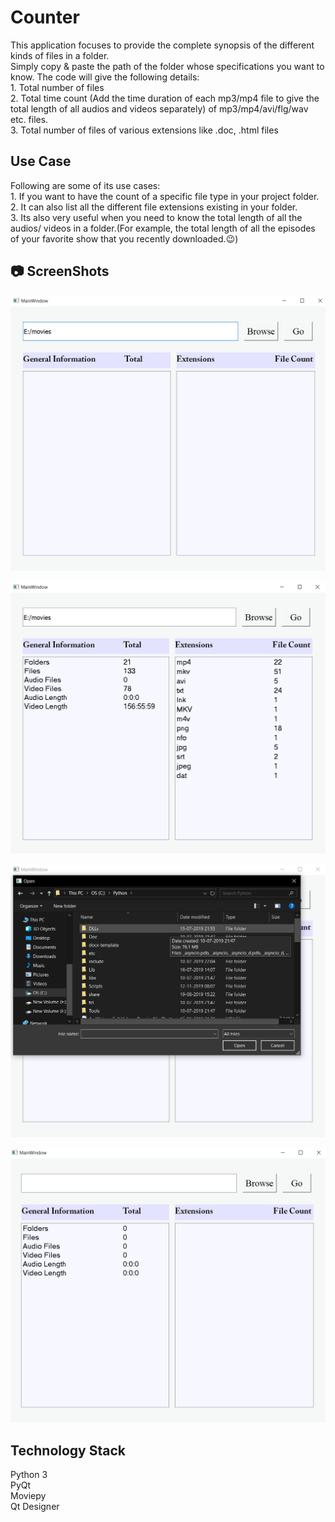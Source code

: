 # Counter

This application focuses to provide the complete synopsis of the different kinds of files in a folder.  
Simply copy & paste the path of the folder whose specifications you want to know.
The code will give the following details:  
    1. Total number of files  
    2. Total time count (Add the time duration of each mp3/mp4 file to give the total length of all audios and videos           separately) of mp3/mp4/avi/flg/wav etc. files.  
    3. Total number of files of various extensions like .doc, .html files  
    

## Use Case
 Following are some of its use cases:  
    1. If you want to have the count of a specific file type in your project folder.    
    2. It can also list all the different file extensions existing in your folder.     
    3. Its also very useful when you need to know the total length of all the audios/ videos in a folder.(For example, the total       length of all the episodes of your favorite show that you recently downloaded.😉)  
    

## :camera: ScreenShots
![gui](https://github.com/prachi0112/Counter/blob/master/gui%20(1).png)  


![result](https://github.com/prachi0112/Counter/blob/master/result.png)


![browse](https://github.com/prachi0112/Counter/blob/master/browse.png)  


![blank_path](https://github.com/prachi0112/Counter/blob/master/blank_Path.png)


## Technology Stack
Python 3    
PyQt  
Moviepy  
Qt Designer
    


